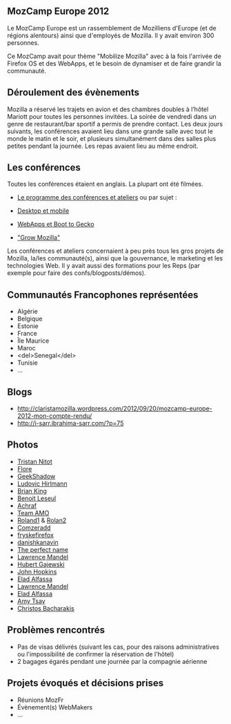 ## MozCamp Europe 2012

Le MozCamp Europe est un rassemblement de Mozilliens d'Europe (et de régions alentours) ainsi que d'employés de Mozilla. Il y avait environ 300 personnes.

Ce MozCamp avait pour thème &quot;Mobilize Mozilla&quot; avec à la fois l'arrivée de Firefox OS et des WebApps, et le besoin de dynamiser et de faire grandir la communauté.

## Déroulement des évènements

Mozilla a réservé les trajets en avion et des chambres doubles à l’hôtel Mariott pour toutes les personnes invitées.
La soirée de vendredi dans un genre de restaurant/bar sportif a permis de prendre contact. Les deux jours suivants, les conférences avaient lieu dans une grande salle avec tout le monde le matin et le soir, et plusieurs simultanément dans des salles plus petites pendant la journée. Les repas avaient lieu au même endroit.

## Les conférences

Toutes les conférences étaient en anglais. La plupart ont été filmées.

* [Le programme des conférences et ateliers](https://wiki.mozilla.org/MozCampEU2012/schedule)
ou par sujet :

* [Desktop et mobile](https://wiki.mozilla.org/MozCampEU/Schedule/Desktopandmobile)
* [WebApps et Boot to Gecko](https://wiki.mozilla.org/MozCampEU2012/Schedule/appsandb2g)
* [&quot;Grow Mozilla&quot;](https://wiki.mozilla.org/MozCampEU2012/Schedule/GrowMozilla)

Les conférences et ateliers concernaient à peu près tous les gros projets de Mozilla, la/les communauté(s), ainsi que la gouvernance, le marketing et les technologies Web. Il y avait aussi des formations pour les Reps (par exemple pour faire des confs/blogposts/démos).

## Communautés Francophones représentées

* Algérie
* Belgique
* Estonie
* France
* Île Maurice
* Maroc
* &lt;del&gt;Senegal&lt;/del&gt;
* Tunisie
* …

## Blogs
* http://claristamozilla.wordpress.com/2012/09/20/mozcamp-europe-2012-mon-compte-rendu/
* http://i-sarr.ibrahima-sarr.com/?p=75

## Photos

* [Tristan Nitot](http://www.flickr.com/photos/nitot/sets/72157631496479348/)
* [Flore](http://www.flickr.com/photos/flore_frmoz/sets/72157631500309862/)
* [GeekShadow](http://www.flickr.com/photos/geekshadow/sets/72157631506725958/)
* [Ludovic Hirlmann](http://www.flickr.com/photos/lhirlimann/sets/72157631431599232/)
* [Brian King](http://www.flickr.com/photos/king-molan/sets/72157631500382506/)
* [Benoit Leseul](https://plus.google.com/photos/116856289901983792314/albums/5787767729394660529?authkey=CJ66vOivvdf4jQE)
* [Achraf](http://www.flickr.com/photos/barzogh/sets/72157631537224336/)
* [Team AMO](http://www.flickr.com/photos/mozamoteam/sets/72157631475156000/)
* [Roland1](http://www.flickr.com/photos/roland/sets/72157631442311024/) & [Rolan2](http://www.flickr.com/photos/roland/sets/72157631455785904/)
* [Comzeradd](http://www.flickr.com/photos/comzeradd/sets/72157631498562116/)
* [fryskefirefox](http://www.flickr.com/photos/fjoerfoks/tags/mozcamp/)
* [danishkanavin](http://www.flickr.com/photos/danishkanavin/tags/mozcamp/)
* [The perfect name](https://secure.flickr.com/photos/7571253@N08/tags/mozcampeu2012/)
* [Lawrence Mandel](https://secure.flickr.com/photos/83973540@N02/sets/72157631512237089/)
* [Hubert Gajewski](https://secure.flickr.com/photos/hubertgajewski/sets/72157631511867726/)
* [John Hopkins](https://secure.flickr.com/photos/jhopkiflik/tags/mozcampeu2012/)
* [Elad Alfassa](https://www.dropbox.com/sh/j0pn6oc8eauwk9i/nQv5p3o_xP)
* [Lawrence Mandel](http://www.flickr.com/photos/83973540@N02/sets/72157631512237089/)
* [Elad Alfassa](https://www.dropbox.com/sh/j0pn6oc8eauwk9i/nQv5p3o_xP)
* [Amy Tsay](http://www.flickr.com/photos/catchingamy/sets/72157631623283494/)
* [Christos Bacharakis](https://picasaweb.google.com/105770476640273513358/MozCampEurope2012)

## Problèmes rencontrés

* Pas de visas délivrés (suivant les cas, pour des raisons administratives ou l'impossibilité de confirmer la réservation de l'hôtel)
* 2 bagages égarés pendant une journée par la compagnie aérienne

## Projets évoqués et décisions prises

* Réunions MozFr
* Évènement(s) WebMakers
* …